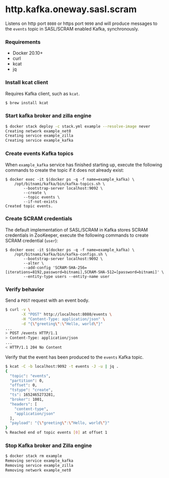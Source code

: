 # http.kafka.oneway.sasl.scram
Listens on http port `8080` or https port `9090` and will produce messages to the `events` topic in SASL/SCRAM enabled Kafka, synchronously.

### Requirements
- Docker 20.10+
- curl
- kcat
- jq

### Install kcat client
Requires Kafka client, such as `kcat`.
```bash
$ brew install kcat
```

### Start kafka broker and zilla engine
```bash
$ docker stack deploy -c stack.yml example --resolve-image never
Creating network example_net0
Creating service example_zilla
Creating service example_kafka
```

### Create events Kafka topics
When `example_kafka` service has finished starting up, execute the following commands to create the topic if it does not already exist:
```
$ docker exec -it $(docker ps -q -f name=example_kafka) \
    /opt/bitnami/kafka/bin/kafka-topics.sh \
        --bootstrap-server localhost:9092 \
        --create \
        --topic events \
        --if-not-exists
Created topic events.
```

### Create SCRAM credentials
The default implementation of SASL/SCRAM in Kafka stores SCRAM credentials in ZooKeeper, execute the following commands to create SCRAM credential (`user`):
```
$ docker exec -it $(docker ps -q -f name=example_kafka) \
    /opt/bitnami/kafka/bin/kafka-configs.sh \
        --bootstrap-server localhost:9092 \
        --alter \
        --add-config 'SCRAM-SHA-256=[iterations=8192,password=bitnami],SCRAM-SHA-512=[password=bitnami]' \
        --entity-type users --entity-name user
```

### Verify behavior
Send a `POST` request with an event body.
```bash
$ curl -v \
       -X "POST" http://localhost:8080/events \
       -H "Content-Type: application/json" \
       -d "{\"greeting\":\"Hello, world\"}"
...
> POST /events HTTP/1.1
> Content-Type: application/json
...
< HTTP/1.1 204 No Content
```
Verify that the event has been produced to the `events` Kafka topic.
```bash
$ kcat -C -b localhost:9092 -t events -J -u | jq .
{
  "topic": "events",
  "partition": 0,
  "offset": 0,
  "tstype": "create",
  "ts": 1652465273281,
  "broker": 1001,
  "headers": [
    "content-type",
    "application/json"
  ],
  "payload": "{\"greeting\":\"Hello, world\"}"
}
% Reached end of topic events [0] at offset 1
```

### Stop Kafka broker and Zilla engine
```bash
$ docker stack rm example
Removing service example_kafka
Removing service example_zilla
Removing network example_net0
```
